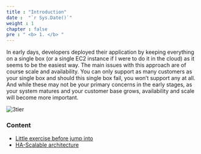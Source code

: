 ```yaml
---
title : "Introduction"
date :  "`r Sys.Date()`" 
weight : 1 
chapter : false
pre : " <b> 1. </b> "
---
```

In early days, developers deployed their application by keeping everything on a single box (or a single EC2 instance if I were to do it in the cloud) as it seems to be the easiest way. The main issues with this approach are of course scale and availability. You can only support as many customers as your single box and should this single box fail, you won’t support any at all. And while these may not be your primary concerns in the early stages, as your system matures and your customer base grows, availability and scale will become more important.

![3tier](/images/1.introduction/intro-3architectures.jpg) 


### Content
  - [Little exercise before jump into](1.1-theProblem/_index.md)
  - [HA-Scalable architecture](1.2-HA-scalable-architecture/_index.md)